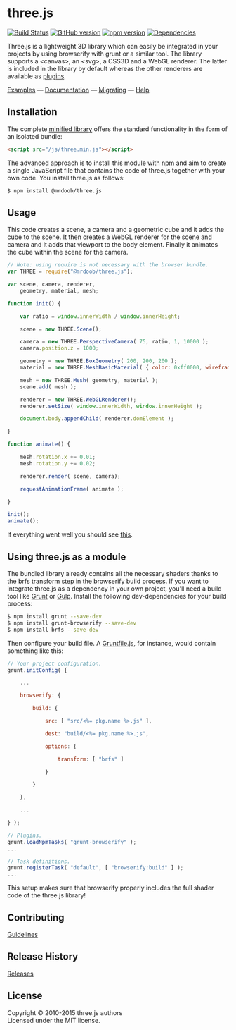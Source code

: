 # three.js 

[![Build Status](https://travis-ci.org/vanruesc/three.js.svg?branch=dev)](https://travis-ci.org/vanruesc/three.js) 
[![GitHub version](https://badge.fury.io/gh/mrdoob%2Fthree.js.svg)](http://badge.fury.io/gh/mrdoob%2Fthree.js) 
[![npm version](https://badge.fury.io/js/%40mrdoob%2Fthree.js.svg)](http://badge.fury.io/js/%40mrdoob%2Fthree.js) 
[![Dependencies](https://david-dm.org/mrdoob/three.js.svg?branch=master)](https://david-dm.org/mrdoob/three.js)

Three.js is a lightweight 3D library which can easily be integrated in your projects by using browserify with grunt or a similar tool. 
The library supports a &lt;canvas&gt;, an &lt;svg&gt;, a CSS3D and a WebGL renderer. The latter is included in the library by default whereas 
the other renderers are available as [plugins](https://github.com/mrdoob/three.js/tree/master/examples/js/renderers).  

[Examples](http://threejs.org/examples/) — 
[Documentation](http://threejs.org/docs/) — 
[Migrating](https://github.com/mrdoob/three.js/wiki/Migration) — 
[Help](http://stackoverflow.com/questions/tagged/three.js)


## Installation

The complete [minified library](https://mrdoob.github.io/three.js/build/three.min.js) offers the standard functionality in the form of 
an isolated bundle:

```html
<script src="/js/three.min.js"></script>
```

The advanced approach is to install this module with [npm](https://www.npmjs.com) and aim to create a single JavaScript file that contains 
the code of three.js together with your own code. You install three.js as follows:

```sh
$ npm install @mrdoob/three.js
``` 


## Usage

This code creates a scene, a camera and a geometric cube and it adds the cube to the scene. 
It then creates a WebGL renderer for the scene and camera and it adds that viewport to the body element. 
Finally it animates the cube within the scene for the camera.

```javascript
// Note: using require is not necessary with the browser bundle.
var THREE = require("@mrdoob/three.js");

var scene, camera, renderer,
	geometry, material, mesh;

function init() {

	var ratio = window.innerWidth / window.innerHeight;

	scene = new THREE.Scene();

	camera = new THREE.PerspectiveCamera( 75, ratio, 1, 10000 );
	camera.position.z = 1000;

	geometry = new THREE.BoxGeometry( 200, 200, 200 );
	material = new THREE.MeshBasicMaterial( { color: 0xff0000, wireframe: true } );

	mesh = new THREE.Mesh( geometry, material );
	scene.add( mesh );

	renderer = new THREE.WebGLRenderer();
	renderer.setSize( window.innerWidth, window.innerHeight );

	document.body.appendChild( renderer.domElement );

}

function animate() {

	mesh.rotation.x += 0.01;
	mesh.rotation.y += 0.02;

	renderer.render( scene, camera);

	requestAnimationFrame( animate );

}

init();
animate();
```

If everything went well you should see [this](http://jsfiddle.net/f17Lz5ux/).


## Using three.js as a module

The bundled library already contains all the necessary shaders thanks to the brfs transform step in 
the browserify build process. If you want to integrate three.js as a dependency in your own project, 
you'll need a build tool like [Grunt](https://github.com/gruntjs/grunt) or [Gulp](https://github.com/gulpjs/gulp). 
Install the following dev-dependencies for your build process:

```sh
$ npm install grunt --save-dev
$ npm install grunt-browserify --save-dev
$ npm install brfs --save-dev
```

Then configure your build file. A [Gruntfile.js](https://github.com/mrdoob/three.js/tree/master/Gruntfile.js), for instance, would contain something like this:

```javascript
// Your project configuration.
grunt.initConfig( {

	...

	browserify: {

		build: {

			src: [ "src/<%= pkg.name %>.js" ],

			dest: "build/<%= pkg.name %>.js",

			options: {

				transform: [ "brfs" ]

			}

		}

	},

	...

} );

// Plugins.
grunt.loadNpmTasks( "grunt-browserify" );
...

// Task definitions.
grunt.registerTask( "default", [ "browserify:build" ] );
...
```

This setup makes sure that browserify properly includes the full shader code of the three.js library!


## Contributing

[Guidelines](https://github.com/mrdoob/three.js/tree/master/CONTRIBUTING.md)


## Release History

[Releases](https://github.com/mrdoob/three.js/releases)


## License

Copyright © 2010-2015 three.js authors  
Licensed under the MIT license.
